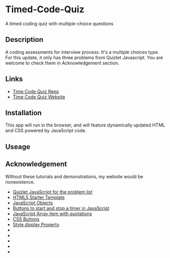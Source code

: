 # Timed-Code-Quiz
A timed coding quiz with multiple-choice questions

## Description
A coding assessments for interview process. It's a multiple choices type. For this update, it only has three problems from Quizlet Javascript. You are welcome to check them in Acknowledgement section. 

## Links
* [Time Code Quiz Repo](https://github.com/JeanSuw/timed-code-quiz)
* [Time Code Quiz Website](https://jeansuw.github.io/timed-code-quiz/)

## Installation
This app will run in the browser, and will feature dynamically updated HTML and CSS powered by JavaScript code.

## Useage



## Acknowledgement
Without these tutorials and demonstrations, my website would be nonexistence.

* [Quizlet JavaScript for the problem list](https://quizlet.com/117039332/javascript-quiz-flash-cards/)
* [HTML5 Starter Template](https://gist.github.com/grevory/4613514)
* [JavaScript Objects](https://www.w3schools.com/js/js_objects.asp)
* [Buttons to start and stop a timer in JavaScript](https://code.mu/en/javascript/book/prime/timers/stop-button/)
* [JavaScript Array item with quotations](https://discuss.codecademy.com/t/array-item-with-quotations/262640/2)
* [CSS Buttons](https://www.w3schools.com/css/css3_buttons.asp)
* [Style display Property](https://www.w3schools.com/jsref/prop_style_display.asp)
* []()
* []()
* []()
* []()
* []()